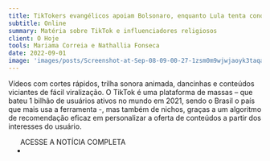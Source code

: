 ```yaml
---
title: TikTokers evangélicos apoiam Bolsonaro, enquanto Lula tenta conquistar jovens cristãos
subtitle: Online
summary: Matéria sobre TikTok e influenciadores religiosos
client: O Hoje
tools: Mariama Correia e Nathallia Fonseca
date: 2022-09-01
image: 'images/posts/Screenshot-at-Sep-08-09-00-27-1zsm0m9wjwjaoyk3taqat3l26y2lyk2yzyvzwdsosbc4.png'
---
```


Vídeos com cortes rápidos, trilha sonora animada, dancinhas e conteúdos viciantes de fácil viralização. O TikTok é uma plataforma de massas – que bateu 1 bilhão de usuários ativos no mundo em 2021, sendo o Brasil o país que mais usa a ferramenta -, mas também de nichos, graças a um algoritmo de recomendação eficaz em personalizar a oferta de conteúdos a partir dos interesses do usuário.

<div class="post__share"><ul class="share__list list-reset">ACESSE A NOTÍCIA COMPLETA<li class="share__item" style="margin-left: 10px"><a class="share__link share__facebook" style="background: #fa5657" href="https://ohoje.com/noticia/politica/n/1433567/t/tiktokers-evangelicos-apoiam-bolsonaro-enquanto-lula-tenta-conquistar-jovens-cristaos/" title="Link" rel="nofollow"><i class="fa-solid fa-link"></i></a></li></ul></div>
<!-- <div class="gallery-box"><div class="gallery"><img src="/clipping/images/example-1.jpg" loading="lazy" alt="Project"><img src="/clipping/images/example-2.jpg" loading="lazy" alt="Project"></div><em>Gallery / <a href="https://www.freepik.com/" target="_blank">Freepic</a></em></div> -->